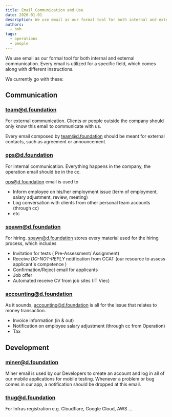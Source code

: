 ```yaml
---
title: Email Communication and Use
date: 2020-01-01
description: We use email as our formal tool for both internal and external communication. Every email is utilized for a specific field, which comes along with different instructions.  
authors: 
  - hnh
tags: 
  - operations
  - people
---
```


We use email as our formal tool for both internal and external communication.
Every email is utilized for a specific field, which comes along with different instructions.

We currently go with these:

## Communication
### team@d.foundation
For external communication. Clients or people outside the company should only know this email to communicate with us.

Every email composed by team@d.foundation should be meant for external contacts, such as agreement or announcement.

### ops@d.foundation
For internal communication. Everything happens in the company, the operation email should be in the cc.

ops@d.foundation email is used to

- Inform employee on his/her employment issue (term of employment, salary adjustment, review, meeting)
- Log conversation with clients from other personal team accounts (through cc)
- etc

### spawn@d.foundation
For hiring. spawn@d.foundation stores every material used for the hiring process, which includes

- Invitation for tests ( Pre-Assessment/ Assignment)
- Receive *DO-NOT-REPLY* notification from CCAT (our resource to assess applicant's competence )
- Confirmation/Reject email for applicants
- Job offer
- Automated receive CV from job sites (IT Viec)

### accounting@d.foundation
As it sounds, accounting@d.foundation is all for the issue that relates to money transaction.
- Invoice information (in & out)
- Notification on employee salary adjustment (through cc from Operation)
- Tax

## Development
### miner@d.foundation
Miner email is used by our Developers to create an account and log in all of our mobile applications for mobile testing.
Whenever a problem or bug comes in our app, a notification should be dropped at this email.

### thug@d.foundation
For Infras registration e.g. Cloudflare, Google Cloud, AWS ...
